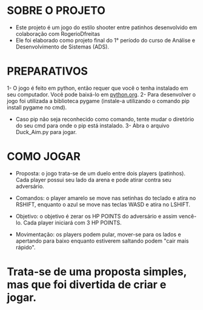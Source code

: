 # SOBRE O PROJETO

- Este projeto é um jogo do estilo shooter entre patinhos desenvolvido em colaboração com RogerioDfreitas
- Ele foi elaborado como projeto final do 1° período do curso de Análise e Desenvolvimento de Sistemas (ADS).

# PREPARATIVOS

1- O jogo é feito em python, então requer que você o tenha instalado em seu computador. Você pode baixá-lo em [python.org](https://www.python.org/).
2- Para desenvolver o jogo foi utilizada a biblioteca pygame (instale-a utilizando o comando pip install pygame no cmd).
  - Caso pip não seja reconhecido como comando, tente mudar o diretório do seu cmd para onde o pip está instalado.
3- Abra o arquivo Duck_Aim.py para jogar.
  
# COMO JOGAR

- Proposta: o jogo trata-se de um duelo entre dois players (patinhos). Cada player possui seu lado da arena e pode atirar contra seu adversário.
  
- Comandos: o player amarelo se move nas setinhas do teclado e atira no RSHIFT, enquanto o azul se move nas teclas WASD e atira no LSHIFT.
  
- Objetivo: o objetivo é zerar os HP POINTS do adversário e assim vencê-lo. Cada player iniciará com 3 HP POINTS.
  
- Movimentação: os players podem pular, mover-se para os lados e apertando para baixo enquanto estiverem saltando podem "cair mais rápido".

# Trata-se de uma proposta simples, mas que foi divertida de criar e jogar.
